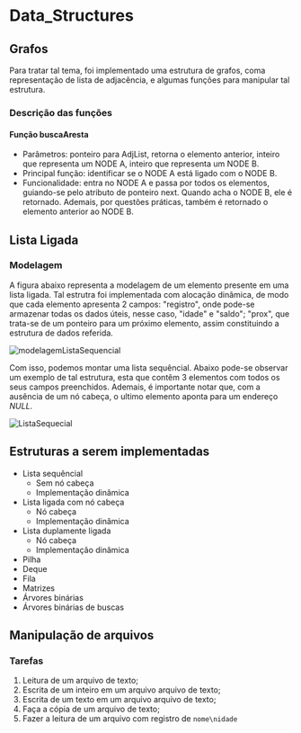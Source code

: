 # Data_Structures
 

## Grafos
Para tratar tal tema, foi implementado uma estrutura de grafos, coma representação de lista de adjacência, e algumas funções para manipular tal estrutura.

### Descrição das funções
#### Função buscaAresta
- Parâmetros: ponteiro para AdjList, retorna o elemento anterior, inteiro que representa um NODE A, inteiro que representa um NODE B.
- Principal função: identificar se o NODE A está ligado com o NODE B.
- Funcionalidade: entra no NODE A e passa por todos os elementos, guiando-se pelo atributo de ponteiro next. Quando acha o NODE B, ele é retornado. Ademais, por questões práticas, também é retornado o elemento anterior ao NODE B.

## Lista Ligada
### Modelagem

A figura abaixo representa a modelagem de um elemento presente em uma lista ligada. Tal estrutra foi implementada com alocação dinâmica, de modo que cada elemento apresenta 2 campos: "registro", onde pode-se armazenar todas os dados úteis, nesse caso, "idade" e "saldo"; "prox", que trata-se de um ponteiro para um próximo elemento, assim constituindo a estrutura de dados referida.

![modelagemListaSequencial](
https://github.com/FranciscoGJR/Data_Structures/blob/main/Imagens/ModelagemListaLigada.png)


Com isso, podemos montar uma lista sequêncial. Abaixo pode-se observar um exemplo de tal estrutura, esta que contêm 3 elementos com todos os seus campos preenchidos. Ademais, é importante notar que, com a ausência de um nó cabeça, o ultimo elemento aponta para um endereço _NULL_.

![ListaSequecial](
https://github.com/FranciscoGJR/Data_Structures/blob/main/Imagens/ListaSequencial.png)



## Estruturas a serem implementadas
- Lista sequêncial
  - Sem nó cabeça
  - Implementação dinâmica
- Lista ligada com nó cabeça
  - Nó cabeça
  - Implementação dinâmica
- Lista duplamente ligada
  - Nó cabeça
  - Implementação dinâmica
- Pilha
- Deque
- Fila
- Matrizes
- Árvores binárias
- Árvores binárias de buscas


## Manipulação de arquivos

### Tarefas 
1. Leitura de um arquivo de texto;
2. Escrita de um inteiro em um arquivo arquivo de texto;
3. Escrita de um texto em um arquivo arquivo de texto;
4. Faça a cópia de um arquivo de texto;
5. Fazer a leitura de um arquivo com registro de `nome\nidade`